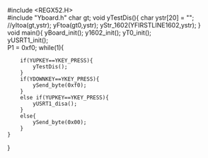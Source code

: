 #include <REGX52.H>	 
#include "Yboard.h"
char gt;
void yTestDis(){
	char ystr[20] = "";
	//yItoa(gt,ystr);
	yFtoa(gt0,ystr);
	yStr_1602(YFIRSTLINE1602,ystr);
}	 
void main(){
	yBoard_init();
	y1602_init(); 
	yT0_init();	 
	yUSRT1_init();	 
	P1 = 0xf0;
	while(1){
	
		if(YUPKEY==YKEY_PRESS){
			yTestDis();
		}
		if(YDOWNKEY==YKEY_PRESS){
			ySend_byte(0xf0);
		}
		else if(YUPKEY==YKEY_PRESS){
			yUSRT1_disa();
		}
		else{
			ySend_byte(0x00);
		}		
	}
}

